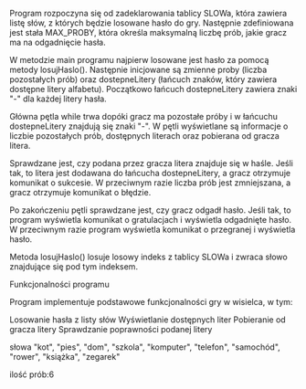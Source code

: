 Program rozpoczyna się od zadeklarowania tablicy SLOWa, która zawiera listę słów, z których będzie losowane hasło do gry. Następnie zdefiniowana jest stała MAX_PROBY, która określa maksymalną liczbę prób, jakie gracz ma na odgadnięcie hasła.

W metodzie main programu najpierw losowane jest hasło za pomocą metody losujHaslo(). Następnie inicjowane są zmienne proby (liczba pozostałych prób) oraz dostepneLitery (łańcuch znaków, który zawiera dostępne litery alfabetu). Początkowo łańcuch dostepneLitery zawiera znaki "-" dla każdej litery hasła.

Główna pętla while trwa dopóki gracz ma pozostałe próby i w łańcuchu dostepneLitery znajdują się znaki "-". W pętli wyświetlane są informacje o liczbie pozostałych prób, dostępnych literach oraz pobierana od gracza litera.

Sprawdzane jest, czy podana przez gracza litera znajduje się w haśle. Jeśli tak, to litera jest dodawana do łańcucha dostepneLitery, a gracz otrzymuje komunikat o sukcesie. W przeciwnym razie liczba prób jest zmniejszana, a gracz otrzymuje komunikat o błędzie.

Po zakończeniu pętli sprawdzane jest, czy gracz odgadł hasło. Jeśli tak, to program wyświetla komunikat o gratulacjach i wyświetla odgadnięte hasło. W przeciwnym razie program wyświetla komunikat o przegranej i wyświetla hasło.

Metoda losujHaslo() losuje losowy indeks z tablicy SLOWa i zwraca słowo znajdujące się pod tym indeksem.

Funkcjonalności programu

Program implementuje podstawowe funkcjonalności gry w wisielca, w tym:

Losowanie hasła z listy słów
Wyświetlanie dostępnych liter
Pobieranie od gracza litery
Sprawdzanie poprawności podanej litery







słowa "kot", "pies", "dom", "szkola", "komputer", "telefon", "samochód", "rower", "książka", "zegarek"



ilość prób:6
